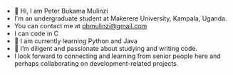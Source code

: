 - 👋 Hi, I am Peter Bukama Mulinzi
- I'm an undergraduate student at Makerere University, Kampala, Uganda.
- You can contact me at pbmulinzi@gmail.com
- I can code in C
- 🌱 I am currently learning Python and Java
- 💞️ I’m diligent and passionate about studying and writing code.
- I look forward to connecting and learning from senior people here and perhaps collaborating on development-related projects.

<!---
pbmulinzi/pbmulinzi is a ✨ special ✨ repository because its `README.md` (this file) appears on your GitHub profile.
You can click the Preview link to take a look at your changes.
--->
